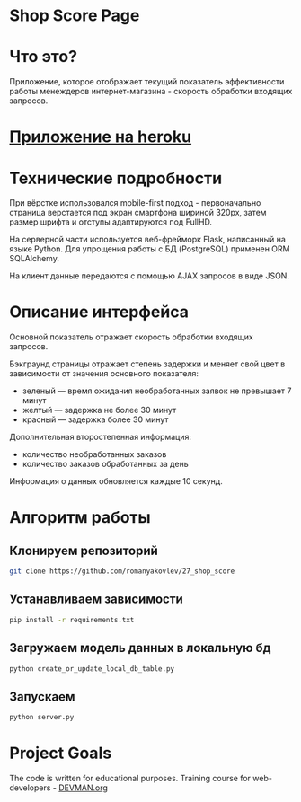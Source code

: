 # Shop Score Page

# Что это?

Приложение, которое отображает текущий показатель эффективности работы менеждеров интернет-магазина - скорость обработки входящих запросов.

# [Приложение на heroku](https://shop-score-27.herokuapp.com/)

# Технические подробности

При вёрстке использовался mobile-first подход - первоначально страница верстается под экран смартфона шириной 320px, затем размер шрифта и отступы адаптируются под FullHD.

На серверной части используется веб-фрейморк Flask, написанный на языке Python. Для упрощения работы с БД (PostgreSQL) применен ORM SQLAlchemy.

На клиент данные передаются с помощью AJAX запросов в виде JSON.


# Описание интерфейса

Основной показатель отражает скорость обработки входящих запросов.

Бэкграунд страницы отражает степень задержки и  меняет свой цвет в зависимости от значения основного показателя:
- зеленый — время ожидания необработанных заявок не превышает 7 минут
- желтый — задержка не более 30 минут
- красный — задержка более 30 минут

Дополнительная второстепенная информация:
- количество необработанных заказов
- количество заказов обработанных за день

Информация о данных обновляется каждые 10 секунд.

# Алгоритм работы

## Клонируем репозиторий

```sh
git clone https://github.com/romanyakovlev/27_shop_score
```

## Устанавливаем зависимости

```sh
pip install -r requirements.txt
```

## Загружаем модель данных в локальную бд

```sh
python create_or_update_local_db_table.py
```

## Запускаем

```sh
python server.py
```

# Project Goals

The code is written for educational purposes. Training course for web-developers - [DEVMAN.org](https://devman.org)
